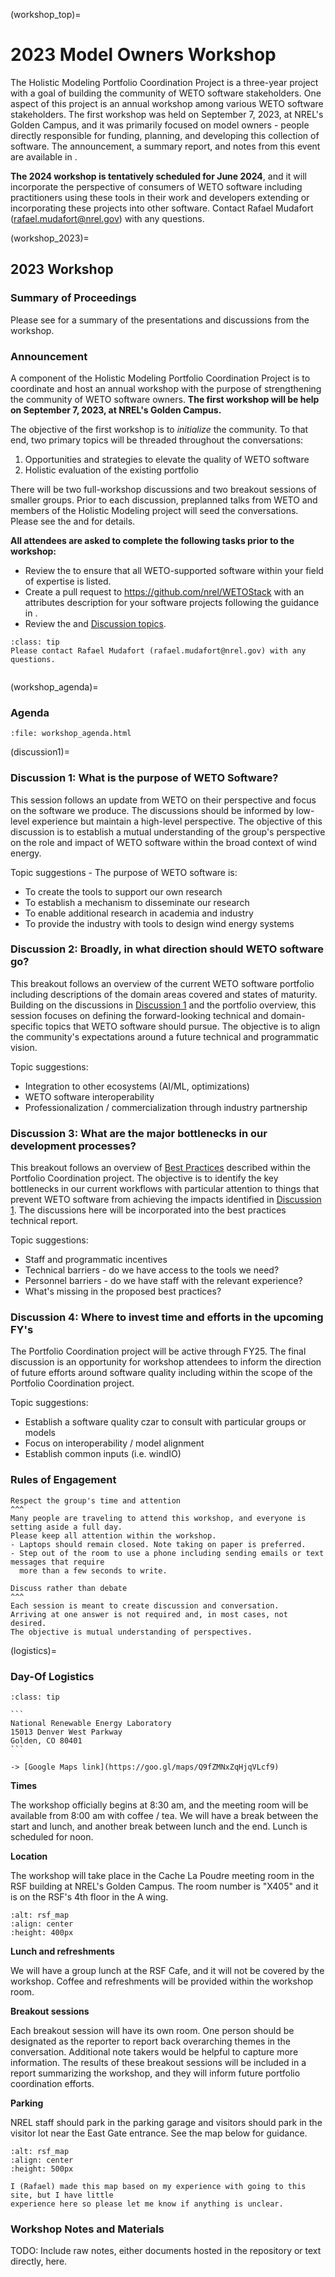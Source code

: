 (workshop_top)=
# 2023 Model Owners Workshop

The Holistic Modeling Portfolio Coordination Project is a three-year project with a goal of
building the community of WETO software stakeholders. One aspect of this project is an annual
workshop among various WETO software stakeholders.
The first workshop was held on September 7, 2023, at NREL's Golden Campus, and it was primarily
focused on model owners - people directly responsible for funding, planning, and developing
this collection of software. The announcement, a summary report, and notes from this event
are available in [](workshop_2023).

**The 2024 workshop is tentatively scheduled for June 2024**, and it will incorporate the
perspective of consumers of WETO software including practitioners using these tools in their
work and developers extending or incorporating these projects into other software.
Contact Rafael Mudafort (rafael.mudafort@nrel.gov) with any questions.

(workshop_2023)=
## 2023 Workshop

### Summary of Proceedings

Please see [](workshop_report_top) for a summary of the presentations and discussions from the workshop.


### Announcement
A component of the Holistic Modeling Portfolio Coordination Project is to coordinate and host
an annual workshop with the purpose of strengthening the community of WETO software owners.
**The first workshop will be help on September 7, 2023, at NREL's Golden Campus.**

The objective of the first workshop is to *initialize* the community.
To that end, two primary topics will be threaded throughout the conversations:
1. Opportunities and strategies to elevate the quality of WETO software
2. Holistic evaluation of the existing portfolio

There will be two full-workshop discussions and two breakout sessions of smaller groups.
Prior to each discussion, preplanned talks from WETO and members of the Holistic Modeling project
will seed the conversations. Please see the [](workshop_agenda) and [](logistics) for details.

**All attendees are asked to complete the following tasks prior to the workshop:**
- Review the [](software_listing) to ensure that all WETO-supported software within your field
  of expertise is listed.
- Create a pull request to https://github.com/nrel/WETOStack with an attributes description
  for your software projects following the guidance in [](schema).
- Review the [](workshop_agenda) and [Discussion topics](discussion1).

`````{admonition} Contact
:class: tip
Please contact Rafael Mudafort (rafael.mudafort@nrel.gov) with any questions.
`````

```{contents}
```

(workshop_agenda)=
### Agenda

```{raw} html
:file: workshop_agenda.html
```

(discussion1)=
### Discussion 1: What is the purpose of WETO Software?

This session follows an update from WETO on their perspective and focus on the software
we produce.
The discussions should be informed by low-level experience but maintain a high-level perspective.
The objective of this discussion is to establish a mutual understanding of the group's
perspective on the role and impact of WETO software within the broad context of wind energy.

Topic suggestions - The purpose of WETO software is:
- To create the tools to support our own research
- To establish a mechanism to disseminate our research
- To enable additional research in academia and industry
- To provide the industry with tools to design wind energy systems

<!-- Third option:
- how might we engage with independent organizations to deal with these long term maintenance burdens
  - inter (?) foundation
  - Apache foundation
  - Linux foundation -->

### Discussion 2: Broadly, in what direction should WETO software go?

This breakout follows an overview of the current WETO software portfolio including
descriptions of the domain areas covered and states of maturity.
Building on the discussions in [Discussion 1](discussion1) and the portfolio overview, this session
focuses on defining the forward-looking technical and domain-specific topics that WETO software
should pursue.
The objective is to align the community's expectations around a future technical and programmatic
vision.

Topic suggestions:
- Integration to other ecosystems (AI/ML, optimizations)
- WETO software interoperability
- Professionalization / commercialization through industry partnership

### Discussion 3: What are the major bottlenecks in our development processes?

This breakout follows an overview of [Best Practices](bestpractices) described
within the Portfolio Coordination project.
The objective is to identify the key bottlenecks in our current workflows with particular
attention to things that prevent WETO software from achieving the impacts identified
in [Discussion 1](discussion1).
The discussions here will be incorporated into the best practices technical report.

Topic suggestions:
- Staff and programmatic incentives
- Technical barriers - do we have access to the tools we need?
- Personnel barriers - do we have staff with the relevant experience?
- What's missing in the proposed best practices?

### Discussion 4: Where to invest time and efforts in the upcoming FY's

The Portfolio Coordination project will be active through FY25.
The final discussion is an opportunity for workshop attendees to inform the direction
of future efforts around software quality including within the scope of the
Portfolio Coordination project.

Topic suggestions:
- Establish a software quality czar to consult with particular groups or models
- Focus on interoperability / model alignment
- Establish common inputs (i.e. windIO)

### Rules of Engagement

````{card}
Respect the group's time and attention
^^^
Many people are traveling to attend this workshop, and everyone is setting aside a full day.
Please keep all attention within the workshop.
- Laptops should remain closed. Note taking on paper is preferred.
- Step out of the room to use a phone including sending emails or text messages that require
  more than a few seconds to write.
````

````{card} 
Discuss rather than debate
^^^
Each session is meant to create discussion and conversation.
Arriving at one answer is not required and, in most cases, not desired.
The objective is mutual understanding of perspectives.
````

(logistics)=
### Day-Of Logistics

````{admonition} NREL Golden Campus Address
:class: tip

```
National Renewable Energy Laboratory
15013 Denver West Parkway
Golden, CO 80401
```

-> [Google Maps link](https://goo.gl/maps/Q9fZMNxZqHjqVLcf9)
````

**Times**

The workshop officially begins at 8:30 am, and the meeting room will be available from
8:00 am with coffee / tea.
We will have a break between the start and lunch, and another break between lunch and the end.
Lunch is scheduled for noon.

**Location**

The workshop will take place in the Cache La Poudre meeting room in the
RSF building at NREL's Golden Campus. The room number is "X405" and it is on the RSF's 4th floor
in the A wing.

```{image} ../_images/rsf_4thfloor_map.png
:alt: rsf_map
:align: center
:height: 400px
```
**Lunch and refreshments**

We will have a group lunch at the RSF Cafe, and it will not be covered by the workshop.
Coffee and refreshments will be provided within the workshop room.

<!-- TODO Find the right elevator to get the 4th floor A wing -->

**Breakout sessions**

Each breakout session will have its own room.
One person should be designated as the reporter to report back overarching themes in the
conversation.
Additional note takers would be helpful to capture more information.
The results of these breakout sessions will be included in a report summarizing the workshop,
and they will inform future portfolio coordination efforts.

**Parking**

NREL staff should park in the parking garage and visitors should park in the visitor lot
near the East Gate entrance.
See the map below for guidance.

```{image} ../_images/parking_map.png
:alt: rsf_map
:align: center
:height: 500px
```

```{note}
I (Rafael) made this map based on my experience with going to this site, but I have little
experience here so please let me know if anything is unclear.
```

### Workshop Notes and Materials

TODO: Include raw notes, either documents hosted in the repository or text directly, here.

